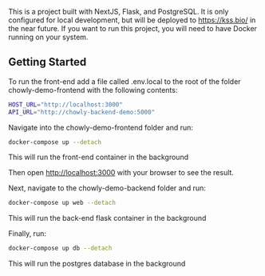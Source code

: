 This is a project built with NextJS, Flask, and PostgreSQL. It is only configured for local development, but will be deployed to https://kss.bio/ in the near future.
If you want to run this project, you will need to have Docker running on your system.

## Getting Started

To run the front-end add a file called .env.local to the root of the folder chowly-demo-frontend with the following contents:

```bash
HOST_URL="http://localhost:3000"
API_URL="http://chowly-backend-demo:5000"
```

Navigate into the chowly-demo-frontend folder and run:

```bash
docker-compose up --detach
```

This will run the front-end container in the background

Then open [http://localhost:3000](http://localhost:3000) with your browser to see the result.

Next, navigate to the chowly-demo-backend folder and run:

```bash
docker-compose up web --detach
```

This will run the back-end flask container in the background

Finally, run:

```bash
docker-compose up db --detach
```

This will run the postgres database in the background
